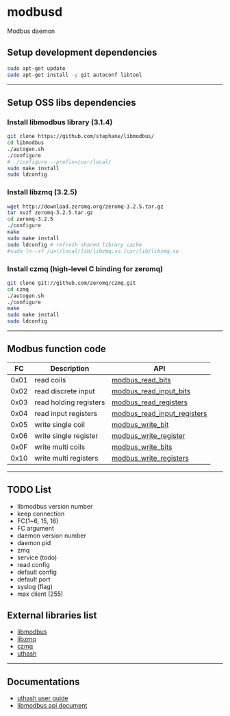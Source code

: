 # modbusd
Modbus daemon 

## Setup development dependencies

```bash
sudo apt-get update
sudo apt-get install -y git autoconf libtool 
```

---

## Setup OSS libs dependencies

### Install libmodbus library (3.1.4)

```bash
git clone https://github.com/stephane/libmodbus/
cd libmodbus
./autogen.sh
./configure
# ./configure --prefix=/usr/local/
sudo make install
sudo ldconfig
```

### Install libzmq (3.2.5)

```bash
wget http://download.zeromq.org/zeromq-3.2.5.tar.gz
tar xvzf zeromq-3.2.5.tar.gz
cd zeromq-3.2.5
./configure
make
sudo make install
sudo ldconfig # refresh shared library cache
#sudo ln -sf /usr/local/lib/libzmq.so /usr/lib/libzmq.so
```

### Install czmq (high-level C binding for zeromq)

```bash
git clone git://github.com/zeromq/czmq.git
cd czmq
./autogen.sh
./configure
make
sudo make install
sudo ldconfig
```

---

## Modbus function code

| FC    | Description            | API                                                                                             |
|:-----:|------------------------|-------------------------------------------------------------------------------------------------|
| 0x01  | read coils             | [modbus_read_bits](http://libmodbus.org/docs/v3.1.4/modbus_read_bits.html)                      |   
| 0x02  | read discrete input    | [modbus_read_input_bits](http://libmodbus.org/docs/v3.1.4/modbus_read_input_bits.html)          |
| 0x03  | read holding registers | [modbus_read_registers](http://libmodbus.org/docs/v3.1.4/modbus_read_registers.html)            |
| 0x04  | read input registers   | [modbus_read_input_registers](http://libmodbus.org/docs/v3.1.4/modbus_read_input_registers.html)|
| 0x05  | write single coil      | [modbus_write_bit](http://libmodbus.org/docs/v3.1.4/modbus_write_bit.html)                      |
| 0x06  | write single register  | [modbus_write_register](http://libmodbus.org/docs/v3.1.4/modbus_write_register.html)            |
| 0x0F  | write multi coils      | [modbus_write_bits](http://libmodbus.org/docs/v3.1.4/modbus_write_bits.html)                    |
| 0x10  | write multi registers  | [modbus_write_registers](http://libmodbus.org/docs/v3.1.4/modbus_write_registers.html)          |

---

## TODO List

- libmodbus version number
- keep connection 
- FC(1~6, 15, 16)
- FC argument
- daemon version number
- daemon pid
- zmq
- service (todo)
- read config
- default config
- default port
- syslog (flag)
- max client (255)

## External libraries list

- [libmodbus](http://libmodbus.org/)
- [libzmq](https://github.com/zeromq/libzmq)
- [czmq](https://github.com/zeromq/czmq)
- [uthash](https://troydhanson.github.io/uthash/)

---

## Documentations

- [uthash user guide](http://troydhanson.github.io/uthash/userguide.html)
- [libmodbus api document](http://libmodbus.org/docs/v3.1.4/)
